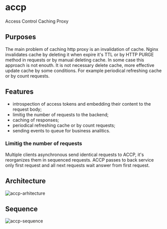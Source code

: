 # accp
Access Control Caching Proxy

## Purposes
The main problem of caching http proxy is an invalidation of cache.
Nginx invalidates cache by deleting it when expire it's TTL or by HTTP PURGE method in requests or by manual deleting cache.
In some case this approach is not enouth. It is not necessary delete cache, more effective update cache
by some conditions. For example periodical refreshing cache or by count requests.

## Features
* introspection of access tokens and embedding their content to the request body;
* limitig the number of requests to the backend;
* caching of responses;
* periodical refreshing cache or by count requests;
* sending events to queue for business analitics.

### Limitig the number of requests
Multiple clients asynchronous send identical requests to ACCP, it's reorganizes them in sequenced requests.
ACCP passes to back service only first request and all next requests wait answer from first request.

## Architecture
![accp-arhitecture](http://www.plantuml.com/plantuml/proxy?cache=no&src=https://raw.githubusercontent.com/soldatov-s/accp/master/doc/accp.puml)

## Sequence
![accp-sequence](http://www.plantuml.com/plantuml/proxy?cache=no&src=https://raw.githubusercontent.com/soldatov-s/accp/doc/master/accp-sequence.puml)

  
